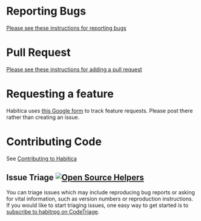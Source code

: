 # Reporting Bugs

[Please see these instructions for reporting bugs](https://github.com/HabitRPG/habitica/issues/2760)

# Pull Request

[Please see these instructions for adding a pull request](http://habitica.fandom.com/wiki/Using_Your_Local_Install_to_Modify_Habitica%27s_Website_and_API)

# Requesting a feature

Habitica uses [this Google form](https://docs.google.com/forms/d/e/1FAIpQLScPhrwq_7P1C6PTrI3lbvTsvqGyTNnGzp1ugi1Ml0PFee_p5g/viewform?usp=sf_link) to track feature requests. Please post there rather than creating an issue.

# Contributing Code

See [Contributing to Habitica](http://habitica.fandom.com/wiki/Contributing_to_Habitica#Coders_.28Web_.26_Mobile.29)

## Issue Triage [![Open Source Helpers](https://www.codetriage.com/habitrpg/habitica/badges/users.svg)](https://www.codetriage.com/habitrpg/habitica)

You can triage issues which may include reproducing bug reports or asking for vital information, such as version numbers or reproduction instructions. If you would like to start triaging issues, one easy way to get started is to [subscribe to habitrpg on CodeTriage](https://www.codetriage.com/habitrpg/habitica).

